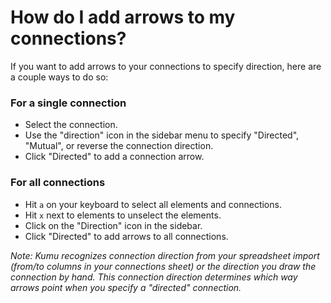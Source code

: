 # How do I add arrows to my connections?

If you want to add arrows to your connections to specify direction, here are a couple ways to do so:

### For a single connection

* Select the connection.
* Use the "direction" icon in the sidebar menu to specify "Directed", "Mutual", or reverse the connection direction.
* Click "Directed" to add a connection arrow.

### For all connections

* Hit `a` on your keyboard to select all elements and connections.
* Hit `x` next to elements to unselect the elements.
* Click on the "Direction" icon in the sidebar.
* Click "Directed" to add arrows to all connections.

*Note: Kumu recognizes connection direction from your spreadsheet import (from/to columns in your connections sheet) or the direction you draw the connection by hand. This connection direction determines which way arrows point when you specify a "directed" connection.*
